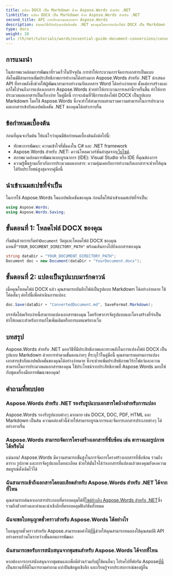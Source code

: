 ```yaml
---
title: แปลง DOCX เป็น Markdown ด้วย Aspose.Words สำหรับ .NET
linktitle: แปลง DOCX เป็น Markdown ด้วย Aspose.Words สำหรับ .NET
second_title: API การประมวลผลเอกสาร Aspose.Words
description: ค้นพบวิธีปรับปรุงแอปพลิเคชัน .NET ของคุณโดยการแปลงไฟล์ DOCX เป็น Markdown ได้อย่างราบรื่นโดยใช้ Aspose.Words สำหรับ .NET คำแนะนำแบบทีละขั้นตอนและคำถามที่พบบ่อยนี้
type: docs
weight: 10
url: /th/net/tutorials/words/essential-guide-document-conversions/convert-docx-to-markdown/
---
```

## การแนะนำ

ในสภาพแวดล้อมการพัฒนาที่รวดเร็วในปัจจุบัน การทำให้กระบวนการจัดการเอกสารเป็นแบบอัตโนมัติสามารถเพิ่มประสิทธิภาพการทำงานได้อย่างมาก Aspose.Words สำหรับ .NET นำเสนอ API ที่ทรงพลังซึ่งช่วยให้ผู้พัฒนาสามารถทำงานกับเอกสาร Word ได้อย่างง่ายดาย ตั้งแต่การสร้างและแก้ไขไปจนถึงการแปลงเอกสาร Aspose.Words ช่วยทำให้กระบวนการเหล่านี้ราบรื่นขึ้น ทำให้การประมวลผลเอกสารเป็นเรื่องง่าย ในคู่มือนี้ เราจะเน้นที่วิธีการแปลงไฟล์ DOCX เป็นรูปแบบ Markdown โดยใช้ Aspose.Words ซึ่งจะทำให้สามารถผสานรวมความสามารถในการประมวลผลเอกสารเข้ากับแอปพลิเคชัน .NET ของคุณได้อย่างราบรื่น

## ข้อกำหนดเบื้องต้น

ก่อนที่คุณจะเริ่มต้น ให้แน่ใจว่าคุณมีข้อกำหนดเบื้องต้นดังต่อไปนี้:

- ทักษะการพัฒนา: ความเข้าใจที่มั่นคงใน C# และ .NET framework
-  Aspose.Words สำหรับ .NET: ดาวน์โหลดเวอร์ชันล่าสุดจาก[เว็บไซต์](https://releases.aspose.com/words/net/).
- สภาพแวดล้อมการพัฒนาแบบบูรณาการ (IDE): Visual Studio หรือ IDE ที่คุณต้องการ
- ความรู้พื้นฐานเกี่ยวกับการประมวลผลเอกสาร: ความคุ้นเคยกับการทำงานกับเอกสารจะช่วยให้คุณได้รับประโยชน์สูงสุดจากคู่มือนี้

## นำเข้าเนมสเปซที่จำเป็น

ในการใช้ Aspose.Words ในแอปพลิเคชันของคุณ ก่อนอื่นให้นำเข้าเนมสเปซที่จำเป็น:

```csharp
using Aspose.Words;
using Aspose.Words.Saving;
```

## ขั้นตอนที่ 1: โหลดไฟล์ DOCX ของคุณ

 เริ่มต้นด้วยการเริ่มทำ`Document` วัตถุและโหลดไฟล์ DOCX ของคุณ แทนที่`"YOUR_DOCUMENT_DIRECTORY_PATH"` พร้อมเส้นทางไปยังเอกสารของคุณ

```csharp
string dataDir = "YOUR_DOCUMENT_DIRECTORY_PATH";
Document doc = new Document(dataDir + "YourDocument.docx");
```

## ขั้นตอนที่ 2: แปลงเป็นรูปแบบมาร์กดาวน์

เมื่อคุณโหลดไฟล์ DOCX แล้ว คุณสามารถบันทึกไฟล์เป็นรูปแบบ Markdown ได้อย่างง่ายดาย ใช้โค้ดสั้นๆ ต่อไปนี้เพื่อดำเนินการแปลง:

```csharp
doc.Save(dataDir + "ConvertedDocument.md", SaveFormat.Markdown);
```

บรรทัดโค้ดเรียบง่ายนี้สามารถแปลงเอกสารของคุณ โดยรักษาการจัดรูปแบบและโครงสร้างที่จำเป็น ทำให้เหมาะสำหรับการแก้ไขเพิ่มเติมหรือการเผยแพร่ทางเว็บ

## บทสรุป

Aspose.Words สำหรับ .NET มอบวิธีที่มีประสิทธิภาพและทรงพลังในการแปลงไฟล์ DOCX เป็นรูปแบบ Markdown ด้วยการทำตามขั้นตอนง่ายๆ ที่ระบุไว้ในคู่มือนี้ คุณสามารถผสานการแปลงเอกสารเข้ากับแอปพลิเคชันของคุณได้อย่างง่ายดาย ซึ่งจะช่วยเพิ่มประสิทธิภาพเวิร์กโฟลว์และความสามารถในการประมวลผลเอกสารของคุณ ใช้ประโยชน์จากประสิทธิภาพที่ Aspose.Words มอบให้กับชุดเครื่องมือการพัฒนาของคุณ!

## คำถามที่พบบ่อย

### Aspose.Words สำหรับ .NET รองรับรูปแบบเอกสารใดบ้างสำหรับการแปลง

Aspose.Words รองรับรูปแบบต่างๆ มากมาย เช่น DOCX, DOC, PDF, HTML และ Markdown เป็นต้น ความคล่องตัวนี้ช่วยให้สามารถบูรณาการและจัดการเอกสารประเภทต่างๆ ได้อย่างราบรื่น

### Aspose.Words สามารถจัดการโครงสร้างเอกสารที่ซับซ้อน เช่น ตารางและรูปภาพได้หรือไม่

แน่นอน! Aspose.Words มีความสามารถขั้นสูงในการจัดการโครงสร้างเอกสารที่ซับซ้อน รวมถึงตาราง รูปภาพ และการจัดรูปแบบโดยละเอียด ช่วยให้มั่นใจได้ว่าเอกสารที่แปลงแล้วของคุณยังคงความสมบูรณ์ดั้งเดิมไว้ได้

### ฉันสามารถเข้าถึงเอกสารโดยละเอียดสำหรับ Aspose.Words สำหรับ .NET ได้จากที่ไหน

 คุณสามารถค้นหาเอกสารประกอบที่ครอบคลุมได้ที่[ไซต์อ้างอิง Aspose.Words สำหรับ .NET](https://reference.aspose.com/words/net/)ซึ่งรวมถึงตัวอย่างและคำแนะนำเชิงลึกที่ครอบคลุมฟังก์ชันทั้งหมด

### ฉันจะขอใบอนุญาตชั่วคราวสำหรับ Aspose.Words ได้อย่างไร

 ใบอนุญาตชั่วคราวสำหรับ Aspose.สามารถขอคำได้[ที่นี่](https://purchase.conholdate.com/temporary-license/)ช่วยให้คุณสามารถทดลองใช้คุณสมบัติ API อย่างครบถ้วนในระหว่างขั้นตอนการพัฒนา

### ฉันสามารถขอรับการสนับสนุนจากชุมชนสำหรับ Aspose.Words ได้จากที่ไหน

 หากต้องการการสนับสนุนจากชุมชนและเพื่อมีส่วนร่วมกับผู้ใช้คนอื่นๆ โปรดไปที่ฟอรัม Aspose[ที่นี่](https://forum.aspose.com/c/words/8)เป็นสถานที่ที่ดีในการถามคำถาม แบ่งปันข้อมูลเชิงลึก และเรียนรู้จากประสบการณ์ของผู้อื่น